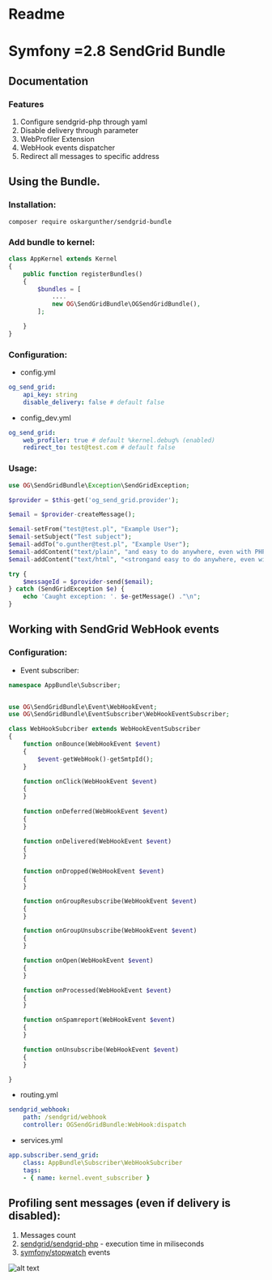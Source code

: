 # Readme
# Symfony =2.8 SendGrid Bundle
## Documentation


### Features
1. Configure sendgrid-php through yaml
2. Disable delivery through parameter
3. WebProfiler Extension
4. WebHook events dispatcher
5. Redirect all messages to specific address

## Using the Bundle.

### Installation:

```
composer require oskargunther/sendgrid-bundle
```

    
    
### Add bundle to kernel:

```php
class AppKernel extends Kernel
{
    public function registerBundles()
    {
        $bundles = [
            ....
            new OG\SendGridBundle\OGSendGridBundle(),
        ];

    }
}
```

### Configuration:

- config.yml

```yaml
og_send_grid:
    api_key: string
    disable_delivery: false # default false
```

- config_dev.yml

```yaml
og_send_grid:
    web_profiler: true # default %kernel.debug% (enabled)
    redirect_to: test@test.com # default false
```

### Usage:

```php
use OG\SendGridBundle\Exception\SendGridException;

$provider = $this-get('og_send_grid.provider');

$email = $provider-createMessage();

$email-setFrom("test@test.pl", "Example User");
$email-setSubject("Test subject");
$email-addTo("o.gunther@test.pl", "Example User");
$email-addContent("text/plain", "and easy to do anywhere, even with PHP");
$email-addContent("text/html", "<strongand easy to do anywhere, even with PHP</strong");

try {
    $messageId = $provider-send($email);
} catch (SendGridException $e) {
    echo 'Caught exception: '. $e-getMessage() ."\n";
}
```

## Working with SendGrid WebHook events

### Configuration:

- Event subscriber:

```php
namespace AppBundle\Subscriber;


use OG\SendGridBundle\Event\WebHookEvent;
use OG\SendGridBundle\EventSubscriber\WebHookEventSubscriber;

class WebHookSubcriber extends WebHookEventSubscriber
{
    function onBounce(WebHookEvent $event)
    {
        $event-getWebHook()-getSmtpId();
    }

    function onClick(WebHookEvent $event)
    {
    }
    
    function onDeferred(WebHookEvent $event)
    {
    }

    function onDelivered(WebHookEvent $event)
    {
    }
    
    function onDropped(WebHookEvent $event)
    {
    }

    function onGroupResubscribe(WebHookEvent $event)
    {
    }

    function onGroupUnsubscribe(WebHookEvent $event)
    {
    }

    function onOpen(WebHookEvent $event)
    {
    }

    function onProcessed(WebHookEvent $event)
    {
    }

    function onSpamreport(WebHookEvent $event)
    {
    }

    function onUnsubscribe(WebHookEvent $event)
    {
    }

}
```

- routing.yml

```yaml
sendgrid_webhook:
    path: /sendgrid/webhook
    controller: OGSendGridBundle:WebHook:dispatch
```

- services.yml

```yaml
app.subscriber.send_grid:
    class: AppBundle\Subscriber\WebHookSubcriber
    tags:
    - { name: kernel.event_subscriber }
```

## Profiling sent messages (even if delivery is disabled):

1. Messages count
2. [sendgrid/sendgrid-php](https://github.com/sendgrid/sendgrid-php) - execution time in miliseconds
3. [symfony/stopwatch](https://github.com/symfony/stopwatch) events

![alt text](https://oskargunther.github.io/sendgrid-bundle/Doc/profiler.png)